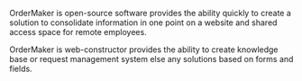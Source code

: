 OrderMaker is open-source software provides the ability quickly to create a solution to consolidate information in one point on a website and shared access space for remote employees.

OrderMaker is web-constructor provides the ability to create knowledge base or request management system else any solutions based on forms and fields.
